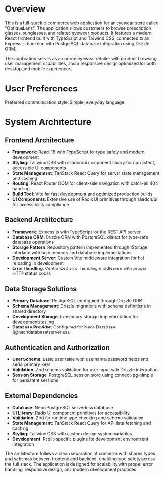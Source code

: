 # Overview

This is a full-stack e-commerce web application for an eyewear store called "OptiqueLens". The application allows customers to browse prescription glasses, sunglasses, and related eyewear products. It features a modern React frontend built with TypeScript and Tailwind CSS, connected to an Express.js backend with PostgreSQL database integration using Drizzle ORM.

The application serves as an online eyewear retailer with product browsing, user management capabilities, and a responsive design optimized for both desktop and mobile experiences.

# User Preferences

Preferred communication style: Simple, everyday language.

# System Architecture

## Frontend Architecture
- **Framework**: React 18 with TypeScript for type safety and modern development
- **Styling**: Tailwind CSS with shadcn/ui component library for consistent, accessible UI components
- **State Management**: TanStack React Query for server state management and caching
- **Routing**: React Router DOM for client-side navigation with catch-all 404 handling
- **Build Tool**: Vite for fast development and optimized production builds
- **UI Components**: Extensive use of Radix UI primitives through shadcn/ui for accessibility compliance

## Backend Architecture
- **Framework**: Express.js with TypeScript for the REST API server
- **Database ORM**: Drizzle ORM with PostgreSQL dialect for type-safe database operations
- **Storage Pattern**: Repository pattern implemented through IStorage interface with both memory and database implementations
- **Development Server**: Custom Vite middleware integration for hot reloading in development
- **Error Handling**: Centralized error handling middleware with proper HTTP status codes

## Data Storage Solutions
- **Primary Database**: PostgreSQL configured through Drizzle ORM
- **Schema Management**: Drizzle migrations with schema definitions in shared directory
- **Development Storage**: In-memory storage implementation for development/testing
- **Database Provider**: Configured for Neon Database (@neondatabase/serverless)

## Authentication and Authorization
- **User Schema**: Basic user table with username/password fields and serial primary keys
- **Validation**: Zod schema validation for user input with Drizzle integration
- **Session Storage**: PostgreSQL session store using connect-pg-simple for persistent sessions

## External Dependencies
- **Database**: Neon PostgreSQL serverless database
- **UI Library**: Radix UI component primitives for accessibility
- **Validation**: Zod for runtime type checking and schema validation
- **State Management**: TanStack React Query for API data fetching and caching
- **Styling**: Tailwind CSS with custom design system variables
- **Development**: Replit-specific plugins for development environment integration

The architecture follows a clean separation of concerns with shared types and schemas between frontend and backend, enabling type safety across the full stack. The application is designed for scalability with proper error handling, responsive design, and modern development practices.